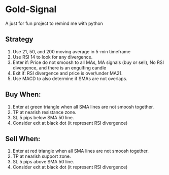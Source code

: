 # Gold-Signal
A just for fun project to remind me with python


## Strategy
1. Use 21, 50, and 200 moving average in 5-min timeframe
2. Use RSI 14 to look for any divergence.
3. Enter if: Price do not smoosh to all MAs, MA signals (buy or sell), No RSI divergence, and there is an engulfing candle
4. Exit if: RSI divergence and price is over/under MA21.
5. Use MACD to also determine if SMAs are not overlaps.

## Buy When:
1. Enter at green triangle when all SMA lines are not smoosh together.
2. TP at nearish resistance zone.
3. SL 5 pips below SMA 50 line.
4. Consider exit at black dot (it represent RSI divergence)

## Sell When:
1. Enter at red triangle when all SMA lines are not smoosh together.
2. TP at nearish support zone.
3. SL 5 pips above SMA 50 line.
4. Consider exit at black dot (it represent RSI divergence)
